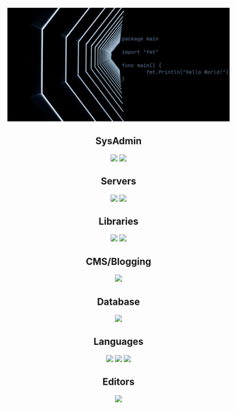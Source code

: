 
![GitHub Header](github-header.jpg "Header")


<h2 align="center">SysAdmin</h2>
<p align="center">
<img src="https://img.shields.io/badge/DigitalOcean-%230167ff.svg?style=flat&logo=digitalOcean&logoColor=white"/>
<img src="https://img.shields.io/badge/-Git-%23F05032?style=flat&logo=git&logoColor=%23ffffff"/>
</p>

<h2 align="center">Servers</h2>
<p align="center">
<img src="http://img.shields.io/badge/-NGINX-269539?style=flat&logo=nginx&logoColor=white"/>
<img src="http://img.shields.io/badge/-Apache-E11E27?style=flat&logo=apache"/>
</p>

<h2 align="center">Libraries</h2>
<p align="center">
<img src="http://img.shields.io/badge/-Bootstrap-7952B3?style=flat&logo=bootstrap&logoColor=white"/>
<img src="https://img.shields.io/badge/-Nodejs-black?style=flat&logo=Node.js"/>
</p>

<h2 align="center">CMS/Blogging</h2>
<p align="center">
<img src="http://img.shields.io/badge/-WordPress-0073AA?style=flat&logo=wordpress&logoColor=white"/>
</p>

<h2 align="center">Database</h2>
<p align="center">
<img src="https://img.shields.io/badge/MongoDB-%234ea94b.svg?style=flat&logo=mongodb&logoColor=white"/>
</p>

<h2 align="center">Languages</h2>
<p align="center">
<img src="https://img.shields.io/badge/-JavaScript-%23F7DF1C?style=flat&logo=javascript&logoColor=000000&labelColor=%23F7DF1C&color=%23FFCE5A"/>
<img src="https://img.shields.io/badge/-HTML5-%23E44D27?style=flat&logo=html5&logoColor=white"/>
<img src="https://img.shields.io/badge/-CSS3-%231572B6?style=flat&logo=css3"/>
</p>

<h2 align="center">Editors</h2>
<p align="center">
<img src="https://img.shields.io/badge/Visual%20Studio%20Code-0078d7.svg?style=flat&logo=visual-studio-code&logoColor=white"/>

</p>

<!-- Must add:
<img src="https://img.shields.io/badge/-Vim-success"/>
Framework section
python
django
go
gin
YAML
JSON
jekyll
-->
